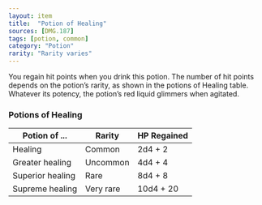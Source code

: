 ```yaml
---
layout: item
title:  "Potion of Healing"
sources: [DMG.187]
tags: [potion, common]
category: "Potion"
rarity: "Rarity varies"
---
```


You regain hit points when you drink this potion. The number of hit points depends on the potion’s rarity, as shown in the potions of Healing table. Whatever its potency, the potion’s red liquid glimmers when agitated.

### Potions of Healing

Potion of ... | Rarity | HP Regained
-------------|--------|------------
Healing | Common | 2d4 + 2
Greater healing | Uncommon | 4d4 + 4
Superior healing | Rare | 8d4 + 8
Supreme healing | Very rare | 10d4 + 20